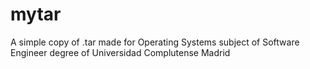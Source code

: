 # mytar
A simple copy of .tar made for Operating Systems subject of Software Engineer degree of Universidad Complutense Madrid
